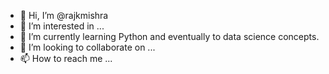 - 👋 Hi, I’m @rajkmishra
- 👀 I’m interested in ...
- 🌱 I’m currently learning Python and eventually to data science concepts.
- 💞️ I’m looking to collaborate on ...
- 📫 How to reach me ...

<!---
rajkmishra/rajkmishra is a ✨ special ✨ repository because its `README.md` (this file) appears on your GitHub profile.
You can click the Preview link to take a look at your changes.
--->
